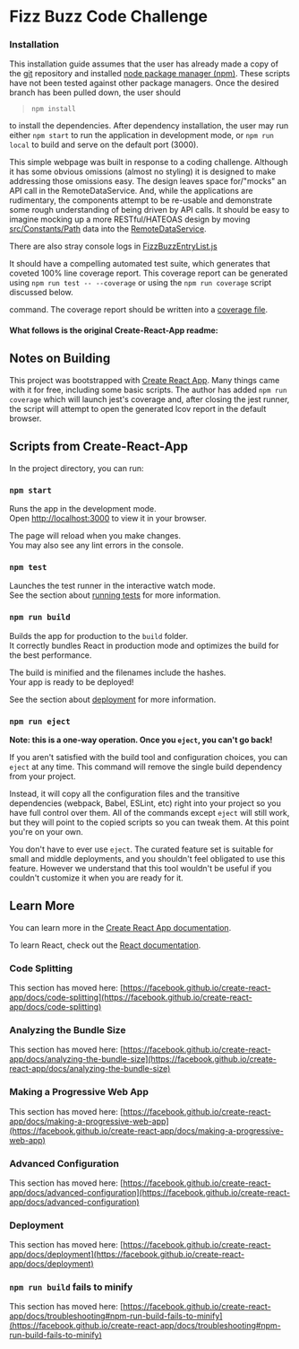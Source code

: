 # Fizz Buzz Code Challenge  

### Installation  
This installation guide assumes that the user has already made a copy of the [git](https://git-scm.com/) repository and installed [node package manager (npm)](https://www.npmjs.com/). These scripts have not been tested against other package managers. Once the desired branch has been pulled down, the user should  
>`npm install`  

to install the dependencies. After dependency installation, the user may run either `npm start` to run the application in development mode, or `npm run local` to build and serve on the default port (3000).

This simple webpage was built in response to a coding challenge. Although it has some obvious omissions (almost no styling) it is designed to make addressing those omissions easy. The design leaves space for/"mocks" an API call in the RemoteDataService. And, while the applications are rudimentary, the components attempt to be re-usable and demonstrate some rough understanding of being driven by API calls. It should be easy to imagine mocking up a more RESTful/HATEOAS design by moving [src/Constants/Path](./src/Constants/Path.js) data into the [RemoteDataService](./src/RemoteDataService/RemoteDataService.js).

There are also stray console logs in [FizzBuzzEntryList.js](./src/FizzBuzzEntryList/FizzBuzzEntryList.js)

It should have a compelling automated test suite, which generates that coveted 100% line coverage report. This coverage report can be generated using
`npm run test -- --coverage`  or using the `npm run coverage` script discussed below.

command. The coverage report should be written into a [coverage file](./coverage/lcov-report/index.html).


#### What follows is the original Create-React-App readme:

## Notes on Building  

This project was bootstrapped with [Create React App](https://github.com/facebook/create-react-app). Many things came with it for free, including some basic scripts. The author has added `npm run coverage` which will launch jest's coverage and, after closing the jest runner, the script will attempt to open the generated lcov report in the default browser.

## Scripts from Create-React-App

In the project directory, you can run:

### `npm start`

Runs the app in the development mode.\
Open [http://localhost:3000](http://localhost:3000) to view it in your browser.

The page will reload when you make changes.\
You may also see any lint errors in the console.

### `npm test`

Launches the test runner in the interactive watch mode.\
See the section about [running tests](https://facebook.github.io/create-react-app/docs/running-tests) for more information.

### `npm run build`

Builds the app for production to the `build` folder.\
It correctly bundles React in production mode and optimizes the build for the best performance.

The build is minified and the filenames include the hashes.\
Your app is ready to be deployed!

See the section about [deployment](https://facebook.github.io/create-react-app/docs/deployment) for more information.

### `npm run eject`

**Note: this is a one-way operation. Once you `eject`, you can't go back!**

If you aren't satisfied with the build tool and configuration choices, you can `eject` at any time. This command will remove the single build dependency from your project.

Instead, it will copy all the configuration files and the transitive dependencies (webpack, Babel, ESLint, etc) right into your project so you have full control over them. All of the commands except `eject` will still work, but they will point to the copied scripts so you can tweak them. At this point you're on your own.

You don't have to ever use `eject`. The curated feature set is suitable for small and middle deployments, and you shouldn't feel obligated to use this feature. However we understand that this tool wouldn't be useful if you couldn't customize it when you are ready for it.

## Learn More

You can learn more in the [Create React App documentation](https://facebook.github.io/create-react-app/docs/getting-started).

To learn React, check out the [React documentation](https://reactjs.org/).

### Code Splitting

This section has moved here: [https://facebook.github.io/create-react-app/docs/code-splitting](https://facebook.github.io/create-react-app/docs/code-splitting)

### Analyzing the Bundle Size

This section has moved here: [https://facebook.github.io/create-react-app/docs/analyzing-the-bundle-size](https://facebook.github.io/create-react-app/docs/analyzing-the-bundle-size)

### Making a Progressive Web App

This section has moved here: [https://facebook.github.io/create-react-app/docs/making-a-progressive-web-app](https://facebook.github.io/create-react-app/docs/making-a-progressive-web-app)

### Advanced Configuration

This section has moved here: [https://facebook.github.io/create-react-app/docs/advanced-configuration](https://facebook.github.io/create-react-app/docs/advanced-configuration)

### Deployment

This section has moved here: [https://facebook.github.io/create-react-app/docs/deployment](https://facebook.github.io/create-react-app/docs/deployment)

### `npm run build` fails to minify

This section has moved here: [https://facebook.github.io/create-react-app/docs/troubleshooting#npm-run-build-fails-to-minify](https://facebook.github.io/create-react-app/docs/troubleshooting#npm-run-build-fails-to-minify)
